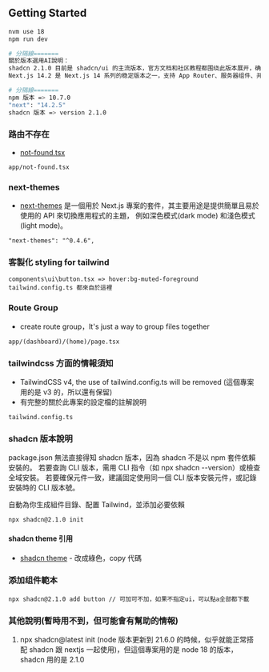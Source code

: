 ## Getting Started

```bash
nvm use 18
npm run dev

# 分隔線=======
關於版本選用AI說明：
shadcn 2.1.0 目前是 shadcn/ui 的主流版本，官方文档和社区教程都围绕此版本展开，确保了组件库与最新的 Tailwind CSS 4.x 以及现代 React/Next.js 项目的兼容性。 (目前該專案用的是tailwind v3)
Next.js 14.2 是 Next.js 14 系列的稳定版本之一，支持 App Router、服务器组件、并发特性等现代特性。shadcn/ui 官方推荐与 Next.js 14.x 搭配使用，因为这能充分发挥两者的优势，比如更好的服务端渲染和组件复用

# 分隔線=======
npm 版本 => 10.7.0
"next": "14.2.5"
shadcn 版本 => version 2.1.0
```

### 路由不存在

- [not-found.tsx](https://nextjs.org/docs/app/api-reference/file-conventions/not-found)

```
app/not-found.tsx
```

### next-themes

- [next-themes](https://ui.shadcn.com/docs/dark-mode/next)
  是一個用於 Next.js 專案的套件，其主要用途是提供簡單且易於使用的 API 來切換應用程式的主題，
  例如深色模式(dark mode) 和淺色模式(light mode)。

```
"next-themes": "^0.4.6",
```

### 客製化 styling for tailwind

```
components\ui\button.tsx => hover:bg-muted-foreground
tailwind.config.ts 都來自於這裡
```

### Route Group

- create route group，It's just a way to group files together

```
app/(dashboard)/(home)/page.tsx
```

### tailwindcss 方面的情報須知

- TailwindCSS v4, the use of tailwind.config.ts will be removed (這個專案用的是 v3 的，所以還有保留)
- 有完整的關於此專案的設定檔的註解說明

```
tailwind.config.ts
```

### shadcn 版本說明

package.json 無法直接得知 shadcn 版本，因為 shadcn 不是以 npm 套件依賴安裝的。
若要查詢 CLI 版本，需用 CLI 指令（如 npx shadcn --version）或檢查全域安裝。
若要確保元件一致，建議固定使用同一個 CLI 版本安裝元件，或記錄安裝時的 CLI 版本號。

自動為你生成組件目錄、配置 Tailwind，並添加必要依賴

```
npx shadcn@2.1.0 init
```

#### shadcn theme 引用

- [shadcn theme](https://ui.shadcn.com/themes) - 改成綠色，copy 代碼

### 添加组件範本

```
npx shadcn@2.1.0 add button // 可加可不加，如果不指定ui，可以點a全部都下載
```

### 其他說明(暫時用不到，但可能會有幫助的情報)

1. npx shadcn@latest init (node 版本更新到 21.6.0 的時候，似乎就能正常搭配 shadcn 跟 nextjs 一起使用)，但這個專案用的是 node 18 的版本，shadcn 用的是 2.1.0

```

```
